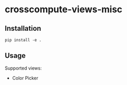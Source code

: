 # crosscompute-views-misc


## Installation 

```
pip install -e .
```

## Usage 

Supported views:
- Color Picker